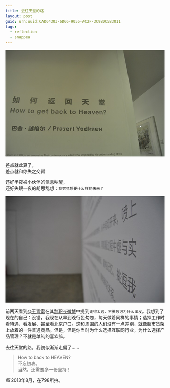 ```yaml
---
title: 去往天堂的路
layout: post
guid: urn:uuid:CAD64303-6D66-9055-AC2F-3C9BDC5B3011
tags:
  - reflection
  - snappea
---
```


![How to back to HEAVEN](/media/files/2013/12/back_to_heaven.JPG)

差点就此算了，  
差点就和你失之交臂

还好半夜被小伙伴的信息吵醒，  
还好失眠一夜的胡思乱想：`我究竟想要什么样的未来？`

![allure etc.](/media/files/2013/12/allure.JPG)

前两天看到[@王青雷](http://weibo.com/u/1074172460)在其[辞职长微博](https://www.google.com/search?q=%E5%91%8A%E5%88%AB%E5%A4%AE%E8%A7%86%E2%80%94%E2%80%94%E7%95%99%E7%BB%99%E8%BF%99%E4%B8%AA%E6%97%B6%E4%BB%A3%E7%9A%84%E4%B8%80%E4%BA%9B%E7%9C%9F%E8%AF%9D)中提到`走得太远，不要忘记为什么出发`。我想到了现在的自己：没错，我现在从早到晚行色匆匆，每天做着同样的事情；选择工作时看待遇、看发展、甚至看北京户口。这和周围的人们没有一点差别，就像超市货架上放着的一件普通商品。但是，但是你当时为什么选择互联网行业，为什么选择产品管理？不就是单纯的喜欢嘛。

去往天堂的路，我貌似渐渐走偏了……

> How to back to HEAVEN?   
> 不忘初衷。  
> 当然，还需要多一份坚持！

_图_ 2013年8月，在798所拍。